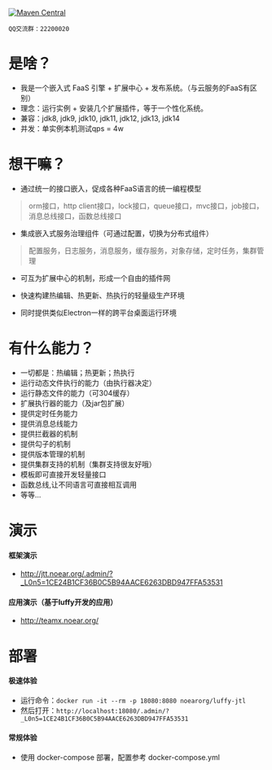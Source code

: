 [![Maven Central](https://img.shields.io/maven-central/v/org.noear/luffy.svg)](https://mvnrepository.com/search?q=luffy)

` QQ交流群：22200020 `


# 是啥？
* 我是一个嵌入式 FaaS 引擎 + 扩展中心 + 发布系统。（与云服务的FaaS有区别）
* 理念：运行实例 + 安装几个扩展插件，等于一个性化系统。
* 兼容：jdk8, jdk9, jdk10, jdk11, jdk12, jdk13, jdk14
* 并发：单实例本机测试qps = 4w


# 想干嘛？
* 通过统一的接口嵌入，促成各种FaaS语言的统一编程模型
  
>orm接口，http client接口，lock接口，queue接口，mvc接口，job接口，消息总线接口，函数总线接口
  
* 集成嵌入式服务治理组件（可通过配置，切换为分布式组件）
  
>配置服务，日志服务，消息服务，缓存服务，对象存储，定时任务，集群管理
  
* 可互为扩展中心的机制，形成一个自由的插件网

* 快速构建热编辑、热更新、热执行的轻量级生产环境

* 同时提供类似Electron一样的跨平台桌面运行环境


# 有什么能力？
* 一切都是：热编辑；热更新；热执行
* 运行动态文件执行的能力（由执行器决定）
* 运行静态文件的能力（可304缓存）
* 扩展执行器的能力（及jar包扩展）
* 提供定时任务能力
* 提供消息总线能力
* 提供拦截器的机制
* 提供勾子的机制
* 提供版本管理的机制
* 提供集群支持的机制（集群支持很友好哦）
* 模板即可直接开发轻量接口
* 函数总线,让不同语言可直接相互调用
* 等等...


# 演示

#### 框架演示
* http://jtt.noear.org/.admin/?_L0n5=1CE24B1CF36B0C5B94AACE6263DBD947FFA53531

#### 应用演示（基于luffy开发的应用）
* http://teamx.noear.org/

# 部署

#### 极速体验

* 运行命令：`docker run -it --rm -p 18080:8080 noearorg/luffy-jtl`
* 然后打开：`http://localhost:18080/.admin/?_L0n5=1CE24B1CF36B0C5B94AACE6263DBD947FFA53531`

#### 常规体验

* 使用 docker-compose 部署，配置参考 docker-compose.yml


